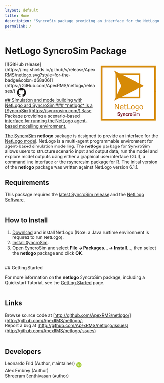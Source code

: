 ```yaml
---
layout: default
title: Home
description: "SyncroSim package providing an interface for the NetLogo model"
permalink: /
---
```


# **NetLogo** SyncroSim Package
<img align="right" style="padding: 13px" width="180" src="assets/images/logo/netlogo-sticker.png">
[![GitHub release](https://img.shields.io/github/v/release/ApexRMS/netlogo.svg?style=for-the-badge&color=d68a06)](https://GitHub.com/ApexRMS/netlogo/releases/)    <a href="https://github.com/ApexRMS/netlogo"><img align="middle" style="padding: 1px" width="30" src="assets/images/logo/github-trans2.png">
<br>
## Simulation and model building with NetLogo and SyncroSim
### *netlogo* is a [SyncroSim](https://syncrosim.com/) Base Package providing a scenario-based interface for running the NetLogo agent-based modelling environment.


The [SyncroSim](https://syncrosim.com/) **netlogo** package is designed to provide an interface for the [NetLogo model](https://ccl.northwestern.edu/netlogo/). NetLogo is a multi-agent programmable environment for agent-based simulation modelling. The **netlogo** package for SyncroSim allows users to structure scenario input and output data, run the model and explore model outputs using either a graphical user interface (GUI), a command line interface or the [rsyncrosim](https://syncrosim.com/r-package/) package for [R](https://www.r-project.org/). The initial version of the **netlogo** package was written against NetLogo version 6.1.1.

## Requirements

This package requires the [latest SyncroSim release](https://syncrosim.com/download/) and the [NetLogo Software](https://ccl.northwestern.edu/netlogo/index.shtml).
<br>
<br>
## How to Install

1. [Download](https://ccl.northwestern.edu/netlogo/download.shtml) and install NetLogo (Note: a Java runtime environment is required to run NetLogo).
2. [Install SyncroSim](http://docs.syncrosim.com/getting_started/inst_win.html).
3. Open SyncroSim and select **File -> Packages… -> Install…**, then select the **netlogo** package and click **OK**.

<br>
## Getting Started

For more information on the **netlogo** SyncroSim package, including a Quickstart Tutorial, see the [Getting Started](https://apexrms.github.io/netlogo/getting_started.html) page.
<br>
<br>
## Links

Browse source code at
[http://github.com/ApexRMS/netlogo/](http://github.com/ApexRMS/netlogo/)
<br>
Report a bug at
[http://github.com/ApexRMS/netlogo/issues](http://github.com/ApexRMS/netlogo/issues)
<br>
<br>
## Developers

Leonardo Frid (Author, maintainer) <a href="https://orcid.org/0000-0002-5489-2337"><img align="middle" style="padding: 0.5px" width="17" src="assets/images/ORCID.png"></a>
<br>
Alex Embrey (Author)
<br>
Shreeram Senthivasan (Author)
